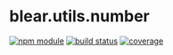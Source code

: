 # blear.utils.number

[![npm module][npm-img]][npm-url]
[![build status][travis-img]][travis-url]
[![coverage][coveralls-img]][coveralls-url]

[travis-img]: https://img.shields.io/travis/blearjs/blear.utils.number/master.svg?maxAge=2592000&style=flat-square
[travis-url]: https://travis-ci.org/blearjs/blear.utils.number

[npm-img]: https://img.shields.io/npm/v/blear.utils.number.svg?maxAge=2592000&style=flat-square
[npm-url]: https://www.npmjs.com/package/blear.utils.number

[coveralls-img]: https://img.shields.io/coveralls/blearjs/blear.utils.number/master.svg?maxAge=2592000&style=flat-square
[coveralls-url]: https://coveralls.io/github/blearjs/blear.utils.number?branch=master

